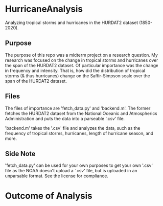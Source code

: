 # HurricaneAnalysis
Analyzing tropical storms and hurricanes in the HURDAT2 dataset (1850-2020).

## Purpose

The purpose of this repo was a midterm project on a research question. My research was focused on the change in tropical storms
and hurricanes over the span of the HURDAT2 dataset. Of particular importance was the change in frequency and intensity. That is,
how did the distribution of tropical storms (& thus hurricanes) change on the Saffir-Simpson scale over the span of the HURDAT2 dataset.

## Files

The files of importance are 'fetch_data.py' and 'backend.m'. The former fetches the HURDAT2 dataset from the National Oceanic and Atmospherics
Administration and puts the data into a parseable '.csv' file.

'backend.m' takes the '.csv' file and analyzes the data, such as the frequency of tropical storms, hurricanes, length of hurricane season, and more.

## Side Note

'fetch_data.py' can be used for your own purposes to get your own '.csv' file as the NOAA doesn't upload a '.csv' file, but is uploaded in an unparsable format.
See the license for compliance.

# Outcome of Analysis


